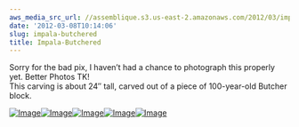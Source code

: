 ```yaml
---
aws_media_src_url: //assemblique.s3.us-east-2.amazonaws.com/2012/03/impala-head.jpg
date: '2012-03-08T10:14:06'
slug: impala-butchered
title: Impala-Butchered
---
```


 Sorry for the bad pix, I haven’t had a chance to photograph this properly yet. Better Photos TK!  
 This carving is about 24″ tall, carved out of a piece of 100-year-old Butcher block.

 [![Image](//assemblique.s3.us-east-2.amazonaws.com/2012/03/impala-head.jpg?w=341&h=652)](//assemblique.s3.us-east-2.amazonaws.com/2012/03/impala-head.jpg)[![Image](//assemblique.s3.us-east-2.amazonaws.com/2012/03/impala-horns2.jpg?w=340&h=764)](//assemblique.s3.us-east-2.amazonaws.com/2012/03/impala-horns2.jpg)[![Image](//assemblique.s3.us-east-2.amazonaws.com/2012/03/impala1.jpg?w=341&h=695)](//assemblique.s3.us-east-2.amazonaws.com/2012/03/impala1.jpg)[![Image](//assemblique.s3.us-east-2.amazonaws.com/2012/03/impala2.jpg?w=341&h=1051)](//assemblique.s3.us-east-2.amazonaws.com/2012/03/impala2.jpg)[![Image](//assemblique.s3.us-east-2.amazonaws.com/2012/03/impala3.jpg?w=341&h=1001)](//assemblique.s3.us-east-2.amazonaws.com/2012/03/impala3.jpg)